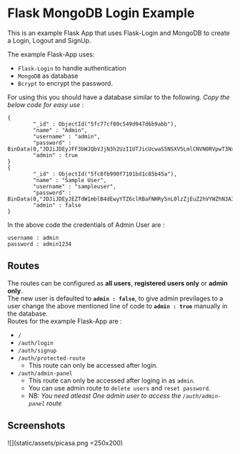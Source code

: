 # Flask MongoDB Login Example

This is an example Flask App that uses Flask-Login and MongoDB to create a Login, Logout and SignUp.

The example Flask-App uses: 
- `Flask-Login` to handle authentication
- `MongoDB` as database
- `Bcrypt` to encrypt the password.

For using this you should have a database similar to the following. _Copy the below code for easy use_ :
```
{
        "_id" : ObjectId("5fc77cf80c549d947d6b9abb"),
        "name" : "Admin",
        "username" : "admin",
        "password" : BinData(0,"JDJiJDEyJFF3bWJQbVJjN3h2UzI1UTJicUcwaS5NSXV5LmlCNVN0RVpwT3NxQ1BDZ1dyWE9GeDU3LnBT"),
        "admin" : true
}
{
        "_id" : ObjectId("5fc8fb990f7101bd1c85b45a"),
        "name" : "Sample User",
        "username" : "sampleuser",
        "password" : BinData(0,"JDJiJDEyJEZTdW1mblB4dEwyYTZ6clRBaFNHRy5nL0lzZjEuZ2hVYWZhN3A3S3BnZzFTUEx1Qi50Q3B1"),
        "admin" : false
}
```
 In the above code the credentials of Admin User are :
```
username : admin
password : admin1234
```

## Routes
The routes can be configured as **all users**, **registered users only** or **admin only**.  
The new user is defaulted to **`admin : false`**, to give admin previlages to a user change the above mentioned line of code to  **`admin : true`** manually in the database.  
Routes for the example Flask-App are :
- `/` 
- `/auth/login` 
- `/auth/signup`
- `/auth/protected-route`
    - This route can only be accessed after login.
- `/auth/admin-panel`
  - This route can only be accessed after loging in as `admin`.
  - You can use admin route to `delete users` and `reset password`.
  - NB: _You need atleast One admin user to access the `/auth/admin-panel` route_
## Screenshots
![](static/assets/picasa.png =250x200)
